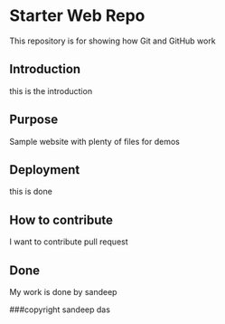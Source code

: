 # Starter Web Repo

This repository is for showing how Git and GitHub work

## Introduction

this is the introduction

## Purpose



Sample website with plenty of files for demos


## Deployment
this is done


## How to contribute
I want to contribute pull request

## Done
My work is done by sandeep



###copyright
sandeep das




